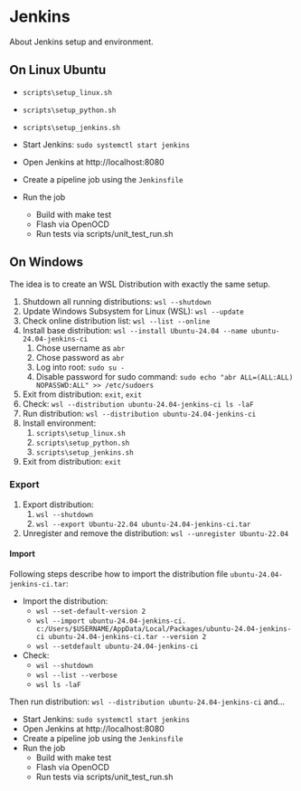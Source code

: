 # Jenkins

About Jenkins setup and environment.

## On Linux Ubuntu

- `scripts\setup_linux.sh`
- `scripts\setup_python.sh`
- `scripts\setup_jenkins.sh`

- Start Jenkins: `sudo systemctl start jenkins`
- Open Jenkins at http://localhost:8080
- Create a pipeline job using the `Jenkinsfile`
- Run the job
  - Build with make test
  - Flash via OpenOCD
  - Run tests via scripts/unit_test_run.sh

## On Windows

The idea is to create an WSL Distribution with exactly the same setup.

1. Shutdown all running distributions: `wsl --shutdown`
2. Update Windows Subsystem for Linux (WSL): `wsl --update`
3. Check online distribution list: `wsl --list --online`
4. Install base distribution: `wsl --install Ubuntu-24.04 --name ubuntu-24.04-jenkins-ci`
   1. Chose username as `abr`
   2. Chose password as `abr`
   3. Log into root: `sudo su -`
   4. Disable password for sudo command: `sudo echo "abr ALL=(ALL:ALL) NOPASSWD:ALL" >> /etc/sudoers`
5. Exit from distribution: `exit`, `exit`
6. Check: `wsl --distribution ubuntu-24.04-jenkins-ci ls -laF`
7. Run distribution: `wsl --distribution ubuntu-24.04-jenkins-ci`
8. Install environment:
   1. `scripts\setup_linux.sh`
   2. `scripts\setup_python.sh`
   3. `scripts\setup_jenkins.sh`
9. Exit from distribution: `exit`

### Export

1. Export distribution:
   1. `wsl --shutdown`
   2. `wsl --export Ubuntu-22.04 ubuntu-24.04-jenkins-ci.tar`
2. Unregister and remove the distribution: `wsl --unregister Ubuntu-22.04`

#### Import

Following steps describe how to import the distribution file `ubuntu-24.04-jenkins-ci.tar`:

- Import the distribution:
  - `wsl --set-default-version 2`
  - `wsl --import ubuntu-24.04-jenkins-ci. c:/Users/$USERNAME/AppData/Local/Packages/ubuntu-24.04-jenkins-ci ubuntu-24.04-jenkins-ci.tar --version 2`
  - `wsl --setdefault ubuntu-24.04-jenkins-ci`
- Check:
  - `wsl --shutdown`
  - `wsl --list --verbose`
  - `wsl ls -laF`

Then run distribution: `wsl --distribution ubuntu-24.04-jenkins-ci` and...

- Start Jenkins: `sudo systemctl start jenkins`
- Open Jenkins at http://localhost:8080
- Create a pipeline job using the `Jenkinsfile`
- Run the job
  - Build with make test
  - Flash via OpenOCD
  - Run tests via scripts/unit_test_run.sh
